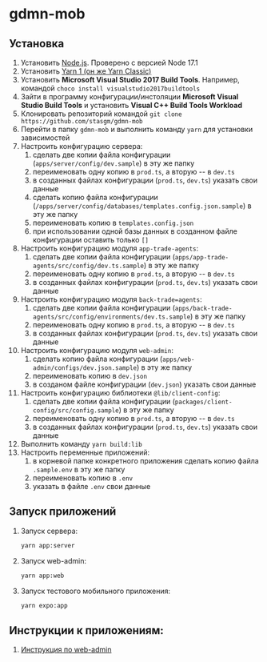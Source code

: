 # gdmn-mob

## Установка

1. Установить [Node.js](https://nodejs.org/en/download/). Проверено с версией Node 17.1
2. Установить [Yarn 1 (он же Yarn Classic)](https://classic.yarnpkg.com/lang/en/)
3. Установить **Microsoft Visual Studio 2017 Build Tools**. Например, командой `choco install visualstudio2017buildtools`
4. Зайти в программу конфигурации/инстоляции **Microsoft Visual Studio Build Tools** и установить **Visual C++ Build Tools Workload**
5. Клонировать репозиторий командой `git clone https://github.com/stasgm/gdmn-mob`
6. Перейти в папку `gdmn-mob` и выполнить команду `yarn` для установки зависимостей
7. Настроить конфигурацию сервера:
   1. сделать две копии файла конфигурации (`apps/server/config/dev.sample`) в эту же папку
   2. переименовать одну копию в `prod.ts`, а вторую -- в `dev.ts`
   3. в созданных файлах конфигурации (`prod.ts`, `dev.ts`) указать cвои данные
   4. сделать копию файла конфигурации (`/apps/server/config/databases/templates.config.json.sample`) в эту же папку
   5. переименовать копию в `templates.config.json`
   6. при использовании одной базы данных в созданном файле конфигурации оставить только `[]`
8. Настроить конфигурацию модуля `app-trade-agents`:
   1. сделать две копии файла конфигурации (`apps/app-trade-agents/src/config/dev.ts.sample`) в эту же папку
   2. переименовать одну копию в `prod.ts`, а вторую -- в `dev.ts`
   3. в созданных файлах конфигурации (`prod.ts`, `dev.ts`) указать cвои данные
9. Настроить конфигурацию модуля `back-trade=agents`:
   1. сделать две копии файла конфигурации (`apps/back-trade-agents/src/config/environments/dev.ts.sample`) в эту же папку
   2. переименовать одну копию в `prod.ts`, а вторую -- в `dev.ts`
   3. в созданных файлах конфигурации (`prod.ts`, `dev.ts`) указать cвои данные
10. Настроить конфигурацию модуля `web-admin`:
    1. сделать копию файла конфигурации (`apps/web-admin/configs/dev.json.sample`) в эту же папку
    2. переименовать копию в `dev.json`
    3. в созданом файле конфигурации (`dev.json`) указать cвои данные
11. Настроить конфигурацию библиотеки `@lib/client-config`:
    1. сделать две копии файла конфигурации (`packages/client-config/src/config.sample`) в эту же папку
    2. переименовать одну копию в `prod.ts`, а вторую -- в `dev.ts`
    3. в созданных файлах конфигурации (`prod.ts`, `dev.ts`) указать cвои данные
12. Выполнить команду `yarn build:lib`
13. Настроить переменные приложений:
    1. в корневой папке конкретного приложения сделать копию файла `.sample.env` в эту же папку
    2. переименовать копию в `.env`
    3. указать в файле `.env` свои данные

## Запуск приложений

1. Запуск сервера:

   ```bash
   yarn app:server
   ```

2. Запуск web-admin:

   ```bash
   yarn app:web
   ```

3. Запуск тестового мобильного приложения:

   ```bash
   yarn expo:app
   ```

## Инструкции к приложениям:

1. [Инструкция по web-admin](https://github.com/stasgm/gdmn-mob/blob/dev/apps/web-admin/docs/README.md)
